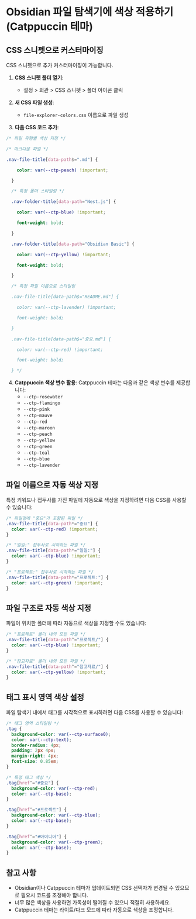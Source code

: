 # Obsidian 파일 탐색기에 색상 적용하기 (Catppuccin 테마)

## CSS 스니펫으로 커스터마이징

CSS 스니펫으로 추가 커스터마이징이 가능합니다.

1. **CSS 스니펫 폴더 열기**:
    - 설정 > 외관 > CSS 스니펫 > 폴더 아이콘 클릭

2. **새 CSS 파일 생성**:
    - `file-explorer-colors.css` 이름으로 파일 생성

3. **다음 CSS 코드 추가**:
    

```css
/* 파일 유형별 색상 지정 */

/* 마크다운 파일 */

.nav-file-title[data-path$=".md"] {

    color: var(--ctp-peach) !important;

  }

  /* 특정 폴더 스타일링 */

  .nav-folder-title[data-path="Nest.js"] {

    color: var(--ctp-blue) !important;

    font-weight: bold;

  }

  .nav-folder-title[data-path="Obsidian Basic"] {

    color: var(--ctp-yellow) !important;

    font-weight: bold;

  }

  /* 특정 파일 이름으로 스타일링

  .nav-file-title[data-path$="README.md"] {

    color: var(--ctp-lavender) !important;

    font-weight: bold;

  }

  .nav-file-title[data-path$="중요.md"] {

    color: var(--ctp-red) !important;

    font-weight: bold;

  } */
```

4. **Catppuccin 색상 변수 활용**: Catppuccin 테마는 다음과 같은 색상 변수를 제공합니다:
    - `--ctp-rosewater`
    - `--ctp-flamingo`
    - `--ctp-pink`
    - `--ctp-mauve`
    - `--ctp-red`
    - `--ctp-maroon`
    - `--ctp-peach`
    - `--ctp-yellow`
    - `--ctp-green`
    - `--ctp-teal`
    - `--ctp-blue`
    - `--ctp-lavender`

## 파일 이름으로 자동 색상 지정

특정 키워드나 접두사를 가진 파일에 자동으로 색상을 지정하려면 다음 CSS를 사용할 수 있습니다:

```css
/* 파일명에 "중요"가 포함된 파일 */
.nav-file-title[data-path*="중요"] {
  color: var(--ctp-red) !important;
}

/* "일일:" 접두사로 시작하는 파일 */
.nav-file-title[data-path*="일일:"] {
  color: var(--ctp-blue) !important;
}

/* "프로젝트:" 접두사로 시작하는 파일 */
.nav-file-title[data-path*="프로젝트:"] {
  color: var(--ctp-green) !important;
}
```

## 파일 구조로 자동 색상 지정

파일이 위치한 폴더에 따라 자동으로 색상을 지정할 수도 있습니다:

```css
/* "프로젝트" 폴더 내의 모든 파일 */
.nav-file-title[data-path^="프로젝트/"] {
  color: var(--ctp-blue) !important;
}

/* "참고자료" 폴더 내의 모든 파일 */
.nav-file-title[data-path^="참고자료/"] {
  color: var(--ctp-yellow) !important;
}
```

## 태그 표시 영역 색상 설정

파일 탐색기 내에서 태그를 시각적으로 표시하려면 다음 CSS를 사용할 수 있습니다:

```css
/* 태그 영역 스타일링 */
.tag {
  background-color: var(--ctp-surface0);
  color: var(--ctp-text);
  border-radius: 4px;
  padding: 2px 4px;
  margin-right: 4px;
  font-size: 0.85em;
}

/* 특정 태그 색상 */
.tag[href^="#중요"] {
  background-color: var(--ctp-red);
  color: var(--ctp-base);
}

.tag[href^="#프로젝트"] {
  background-color: var(--ctp-blue);
  color: var(--ctp-base);
}

.tag[href^="#아이디어"] {
  background-color: var(--ctp-green);
  color: var(--ctp-base);
}
```

## 참고 사항

- Obsidian이나 Catppuccin 테마가 업데이트되면 CSS 선택자가 변경될 수 있으므로 필요시 코드를 조정해야 합니다.
- 너무 많은 색상을 사용하면 가독성이 떨어질 수 있으니 적절히 사용하세요.
- Catppuccin 테마는 라이트/다크 모드에 따라 자동으로 색상을 조정합니다.
